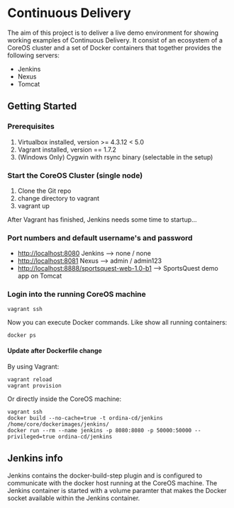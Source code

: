 # Continuous Delivery

The aim of this project is to deliver a live demo environment for showing working examples of Continuous Delivery.
It consist of an ecosystem of a CoreOS cluster and a set of Docker containers that together provides the following servers:

- Jenkins
- Nexus
- Tomcat

## Getting Started

### Prerequisites
1. Virtualbox installed, version >= 4.3.12 < 5.0
1. Vagrant installed, version == 1.7.2
1. (Windows Only) Cygwin with rsync binary (selectable in the setup)

### Start the CoreOS Cluster (single node)
1. Clone the Git repo
1. change directory to vagrant
1. vagrant up

After Vagrant has finished, Jenkins needs some time to startup...

### Port numbers and default username's and password
- <http://localhost:8080> Jenkins -->  none / none
- <http://localhost:8081> Nexus --> admin / admin123
- <http://localhost:8888/sportsquest-web-1.0-b1> --> SportsQuest demo app on Tomcat

### Login into the running CoreOS machine
	vagrant ssh
Now you can execute Docker commands. Like show all running containers:
	
	docker ps

#### Update after Dockerfile change
By using Vagrant:

	vagrant reload
	vagrant provision

Or directly inside the CoreOS machine:

	vagrant ssh
	docker build --no-cache=true -t ordina-cd/jenkins /home/core/dockerimages/jenkins/
	docker run --rm --name jenkins -p 8080:8080 -p 50000:50000 --privileged=true ordina-cd/jenkins


## Jenkins info
Jenkins contains the docker-build-step plugin and is configured to communicate with the docker host running at the CoreOS machine. The Jenkins container is started with a volume paramter that makes the Docker socket available within the Jenkins container.
